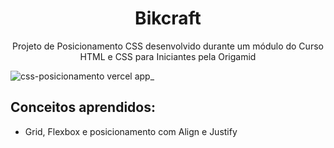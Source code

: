 <h1 align="center"> Bikcraft</h1>

<p align="center"> Projeto de Posicionamento CSS desenvolvido durante um módulo do Curso HTML e CSS para Iniciantes pela Origamid</p>

![css-posicionamento vercel app_](https://user-images.githubusercontent.com/90112970/182208433-c912fa84-56b9-4a06-a78b-450b47347304.png)



 ## Conceitos aprendidos: 
- Grid, Flexbox e posicionamento com Align e Justify
